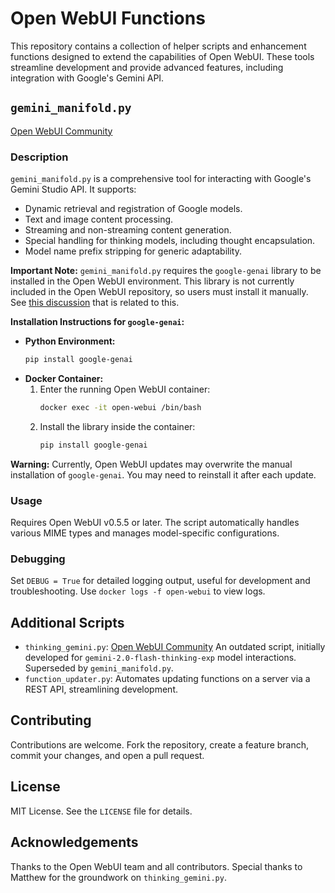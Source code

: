 # Open WebUI Functions

This repository contains a collection of helper scripts and enhancement functions designed to extend the capabilities of Open WebUI. These tools streamline development and provide advanced features, including integration with Google's Gemini API.

## `gemini_manifold.py`

[Open WebUI Community](https://openwebui.com/f/suurt8ll/gemini_manifold)

### Description

`gemini_manifold.py` is a comprehensive tool for interacting with Google's Gemini Studio API. It supports:

-   Dynamic retrieval and registration of Google models.
-   Text and image content processing.
-   Streaming and non-streaming content generation.
-   Special handling for thinking models, including thought encapsulation.
-   Model name prefix stripping for generic adaptability.

**Important Note:** `gemini_manifold.py` requires the `google-genai` library to be installed in the Open WebUI environment. This library is not currently included in the Open WebUI repository, so users must install it manually. See [this discussion](https://github.com/open-webui/open-webui/discussions/8951) that is related to this.

**Installation Instructions for `google-genai`:**

-   **Python Environment:**
    ```bash
    pip install google-genai
    ```
-   **Docker Container:**
    1. Enter the running Open WebUI container:
        ```bash
        docker exec -it open-webui /bin/bash
        ```
    2. Install the library inside the container:
        ```bash
        pip install google-genai
        ```

**Warning:** Currently, Open WebUI updates may overwrite the manual installation of `google-genai`. You may need to reinstall it after each update.

### Usage

Requires Open WebUI v0.5.5 or later. The script automatically handles various MIME types and manages model-specific configurations.

### Debugging

Set `DEBUG = True` for detailed logging output, useful for development and troubleshooting. Use `docker logs -f open-webui` to view logs.

## Additional Scripts

-   `thinking_gemini.py`: [Open WebUI Community](https://openwebui.com/f/suurt8ll/thinking_gemini) An outdated script, initially developed for `gemini-2.0-flash-thinking-exp` model interactions. Superseded by `gemini_manifold.py`.
-   `function_updater.py`: Automates updating functions on a server via a REST API, streamlining development.

## Contributing

Contributions are welcome. Fork the repository, create a feature branch, commit your changes, and open a pull request.

## License

MIT License. See the `LICENSE` file for details.

## Acknowledgements

Thanks to the Open WebUI team and all contributors. Special thanks to Matthew for the groundwork on `thinking_gemini.py`.
